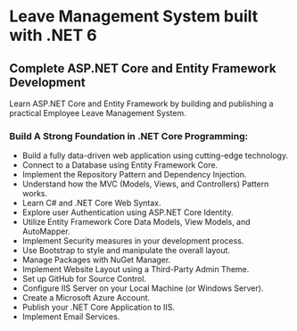 # Leave Management System built with .NET 6

## Complete ASP.NET Core and Entity Framework Development

Learn ASP.NET Core and Entity Framework by building and publishing a practical Employee Leave Management System.

### Build A Strong Foundation in .NET Core Programming:

- Build a fully data-driven web application using cutting-edge technology.
- Connect to a Database using Entity Framework Core.
- Implement the Repository Pattern and Dependency Injection.
- Understand how the MVC (Models, Views, and Controllers) Pattern works.
- Learn C# and .NET Core Web Syntax.
- Explore user Authentication using ASP.NET Core Identity.
- Utilize Entity Framework Core Data Models, View Models, and AutoMapper.
- Implement Security measures in your development process.
- Use Bootstrap to style and manipulate the overall layout.
- Manage Packages with NuGet Manager.
- Implement Website Layout using a Third-Party Admin Theme.
- Set up GitHub for Source Control.
- Configure IIS Server on your Local Machine (or Windows Server).
- Create a Microsoft Azure Account.
- Publish your .NET Core Application to IIS.
- Implement Email Services.


